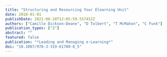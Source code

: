 ```yaml
---
title: "Structuring and Resourcing Your Elearning Unit"
date: 2018-01-01
publishDate: 2021-08-20T12:05:59.557452Z
authors: ["Camille Dickson-Deane", "D Tolbert", "T McMahon", "C Funk"]
publication_types: ["2"]
abstract: ""
featured: false
publication: "*Leading and Managing e-Learning*"
doi: "10.1007/978-3-319-61780-0_5"
---
```


